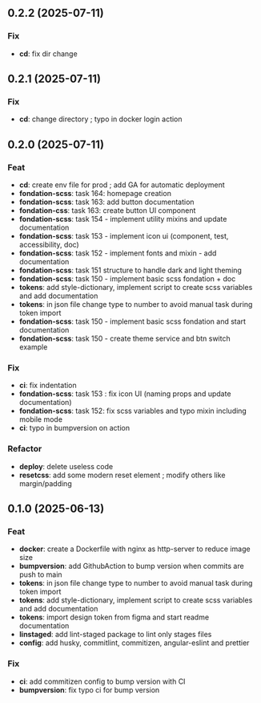 ## 0.2.2 (2025-07-11)

### Fix

- **cd**: fix dir change

## 0.2.1 (2025-07-11)

### Fix

- **cd**: change directory ; typo in docker login action

## 0.2.0 (2025-07-11)

### Feat

- **cd**: create env file for prod ; add GA for automatic deployment
- **fondation-scss**: task 164: homepage creation
- **fondation-scss**: task 163: add button documentation
- **fondation-css**: task 163: create button UI component
- **fondation-scss**: task 154 - implement utility mixins and update documentation
- **fondation-scss**: task 153 - implement icon ui (component, test, accessibility, doc)
- **fondation-scss**: task 152 - implement fonts and mixin - add documentation
- **fondation-scss**: task 151 structure to handle dark and light theming
- **fondation-scss**: task 150 - implement basic scss fondation + doc
- **tokens**: add style-dictionary, implement script to create scss variables and add documentation
- **tokens**: in json file change type to number to avoid manual task during token import
- **fondation-scss**: task 150 - implement basic scss fondation and start documentation
- **fondation-scss**: task 150 - create theme service and btn switch example

### Fix

- **ci**: fix indentation
- **fondation-scss**: task 153 : fix icon UI (naming props and update documentation)
- **fondation-scss**: task 152: fix scss variables and typo mixin including mobile mode
- **ci**: typo in bumpversion on action

### Refactor

- **deploy**: delete useless code
- **resetcss**: add some modern reset element ; modify others like margin/padding

## 0.1.0 (2025-06-13)

### Feat

- **docker**: create a Dockerfile with nginx as http-server to reduce image size
- **bumpversion**: add GithubAction to bump version when commits are push to main
- **tokens**: in json file change type to number to avoid manual task during token import
- **tokens**: add style-dictionary, implement script to create scss variables and add documentation
- **tokens**: import design token from figma and start readme documentation
- **linstaged**: add lint-staged package to lint only stages files
- **config**: add husky, commitlint, commitizen, angular-eslint and prettier

### Fix

- **ci**: add commitizen config to bump version with CI
- **bumpversion**: fix typo ci for bump version
